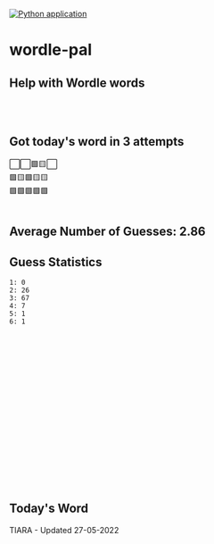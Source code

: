 [![Python application](https://github.com/schleising/wordle-pal/actions/workflows/python-app.yml/badge.svg)](https://github.com/schleising/wordle-pal/actions/workflows/python-app.yml)
# wordle-pal
## Help with Wordle words
</br>
</br>

## Got today's word in 3 attempts</br>
⬜⬜🟩🟨⬜\
🟩🟨🟩🟨🟨\
🟩🟩🟩🟩🟩\
</br>
## Average Number of Guesses: 2.86</br>
## Guess Statistics</br>
    1: 0
    2: 26
    3: 67
    4: 7
    5: 1
    6: 1
</br>
</br>
</br>
</br>
</br>
</br>
</br>
</br>
</br>
</br>
</br>
</br>
</br>
</br>
</br>
</br>

## Today's Word
TIARA - Updated 27-05-2022
